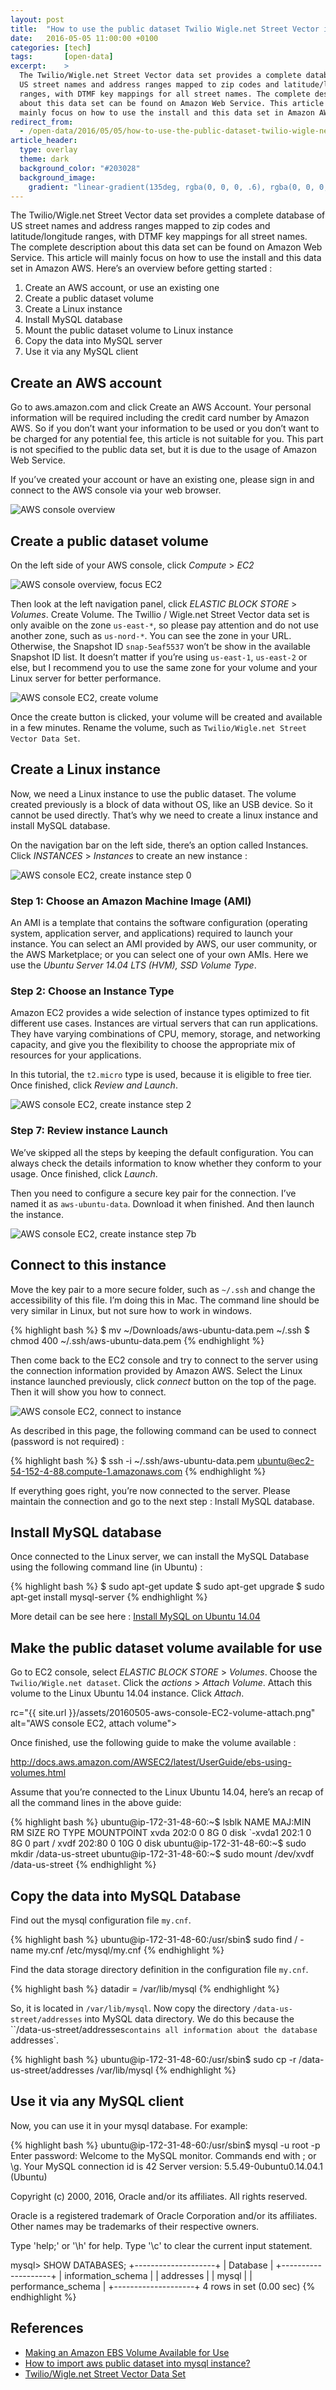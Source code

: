 ```yaml
---
layout: post
title:  "How to use the public dataset Twilio Wigle.net Street Vector in Amazon AWS"
date:   2016-05-05 11:00:00 +0100
categories: [tech]
tags:       [open-data]
excerpt:    >
  The Twilio/Wigle.net Street Vector data set provides a complete database of
  US street names and address ranges mapped to zip codes and latitude/longitude
  ranges, with DTMF key mappings for all street names. The complete description
  about this data set can be found on Amazon Web Service. This article will
  mainly focus on how to use the install and this data set in Amazon AWS.
redirect_from:
  - /open-data/2016/05/05/how-to-use-the-public-dataset-twilio-wigle-net-street-vector-in-amazon-aws/
article_header:
  type: overlay
  theme: dark
  background_color: "#203028"
  background_image:
    gradient: "linear-gradient(135deg, rgba(0, 0, 0, .6), rgba(0, 0, 0, .4))"
---
```


The Twilio/Wigle.net Street Vector data set provides a complete database of US 
street names and address ranges mapped to zip codes and latitude/longitude 
ranges, with DTMF key mappings for all street names. The complete description 
about this data set can be found on Amazon Web Service. This article will 
mainly focus on how to use the install and this data set in Amazon AWS. Here’s 
an overview before getting started : 

1. Create an AWS account, or use an existing one
2. Create a public dataset volume
3. Create a Linux instance
4. Install MySQL database
5. Mount the public dataset volume to Linux instance
6. Copy the data into MySQL server
7. Use it via any MySQL client

<!--more-->

## Create an AWS account

Go to aws.amazon.com and click Create an AWS Account. Your personal information 
will be required including the credit card number by Amazon AWS. So if you 
don’t want your information to be used or you don’t want to be charged for any 
potential fee, this article is not suitable for you. This part is not specified 
to the public data set, but it is due to the usage of Amazon Web Service.

If you’ve created your account or have an existing one, please sign in and 
connect to the AWS console via your web browser.

<img src="{{ site.url }}/assets/20160505-aws-console.png" alt="AWS console overview">


## Create a public dataset volume

On the left side of your AWS console, click _Compute_ > _EC2_
 
<img src="{{ site.url }}/assets/20160505-aws-console-EC2.png" alt="AWS console overview, focus EC2">

Then look at the left navigation panel, click _ELASTIC BLOCK STORE_ > _Volumes_. 
Create Volume. The Twillio / Wigle.net Street Vector data set is only avaible 
on the zone `us-east-*`, so please pay attention and do not use another zone, 
such as `us-nord-*`. You can see the zone in your URL. Otherwise, the Snapshot 
ID `snap-5eaf5537` won’t be show in the available Snapshot ID list. It doesn’t 
matter if you’re using `us-east-1`, `us-east-2` or else, but I recommend you to 
use the same zone for your volume and your Linux server for better performance.

 <img src="{{ site.url }}/assets/20160505-aws-console-EC2-volume-create.png" alt="AWS console EC2, create volume">

Once the create button is clicked, your volume will be created and available in 
a few minutes. Rename the volume, such as 
`Twilio/Wigle.net Street Vector Data Set`.
 

## Create a Linux instance

Now, we need a Linux instance to use the public dataset. The volume created 
previously is a block of data without OS, like an USB device. So it cannot be 
used directly. That’s why we need to create a linux instance and install MySQL 
database.

On the navigation bar on the left side, there’s an option called Instances. 
Click _INSTANCES_ > _Instances_ to create an new instance :

<img src="{{ site.url }}/assets/20160505-aws-console-EC2-instance-step0.png" alt="AWS console EC2, create instance step 0">

### Step 1: Choose an Amazon Machine Image (AMI)

An AMI is a template that contains the software configuration (operating 
system, application server, and applications) required to launch your instance. 
You can select an AMI provided by AWS, our user community, or the AWS 
Marketplace; or you can select one of your own AMIs. Here we use the 
_Ubuntu Server 14.04 LTS (HVM), SSD Volume Type_.

### Step 2: Choose an Instance Type

Amazon EC2 provides a wide selection of instance types optimized to fit 
different use cases. Instances are virtual servers that can run applications. 
They have varying combinations of CPU, memory, storage, and networking 
capacity, and give you the flexibility to choose the appropriate mix of 
resources for your applications. 

In this tutorial, the `t2.micro` type is used, because it is eligible to 
free tier. Once finished, click _Review and Launch_.

<img src="{{ site.url }}/assets/20160505-aws-console-EC2-instance-step2.png" alt="AWS console EC2, create instance step 2">

### Step 7: Review instance Launch

We’ve skipped all the steps by keeping the default configuration. You can 
always check the details information to know whether they conform to your usage.
Once finished, click _Launch_.

Then you need to configure a secure key pair for the connection. I’ve named it 
as `aws-ubuntu-data`. Download it when finished. And then launch the instance.

<img src="{{ site.url }}/assets/20160505-aws-console-EC2-instance-step7b.png" alt="AWS console EC2, create instance step 7b">


## Connect to this instance

Move the key pair to a more secure folder, such as `~/.ssh` and change the 
accessibility of this file. I’m doing this in Mac. The command line should be 
very similar in Linux, but not sure how to work in windows.

{% highlight bash %}
$ mv ~/Downloads/aws-ubuntu-data.pem ~/.ssh
$ chmod 400 ~/.ssh/aws-ubuntu-data.pem 
{% endhighlight %}

Then come back to the EC2 console and try to connect to the server using the 
connection information provided by Amazon AWS. Select the Linux instance 
launched previously, click _connect_ button on the top of the page. Then it 
will show you how to connect.

<img src="{{ site.url }}/assets/20160505-aws-console-EC2-instance-connect.png" alt="AWS console EC2, connect to instance">

As described in this page, the following command can be used to connect 
(password is not required) :

{% highlight bash %}
$ ssh -i ~/.ssh/aws-ubuntu-data.pem ubuntu@ec2-54-152-4-88.compute-1.amazonaws.com
{% endhighlight %}

If everything goes right, you’re now connected to the server. Please maintain 
the connection and go to the next step : Install MySQL database.


## Install MySQL database

Once connected to the Linux server, we can install the MySQL Database using 
the following command line (in Ubuntu) :

{% highlight bash %}
$ sudo apt-get update
$ sudo apt-get upgrade
$ sudo apt-get install mysql-server
{% endhighlight %}

More detail can be see here : [Install MySQL on Ubuntu 14.04][install-mysql]


## Make the public dataset volume available for use

Go to EC2 console, select _ELASTIC BLOCK STORE_ > _Volumes_. Choose the 
`Twilio/Wigle.net dataset`. Click the _actions_ > _Attach Volume_. Attach this 
volume to the Linux Ubuntu 14.04 instance. Click _Attach_.

rc="{{ site.url }}/assets/20160505-aws-console-EC2-volume-attach.png" alt="AWS console EC2, attach volume">

Once finished, use the following guide to make the volume available : 

<http://docs.aws.amazon.com/AWSEC2/latest/UserGuide/ebs-using-volumes.html>

Assume that you’re connected to the Linux Ubuntu 14.04, here’s an recap of all 
the command lines in the above guide:

{% highlight bash %}
ubuntu@ip-172-31-48-60:~$ lsblk
NAME    MAJ:MIN RM SIZE RO TYPE MOUNTPOINT
xvda    202:0    0   8G  0 disk 
`-xvda1 202:1    0   8G  0 part /
xvdf    202:80   0  10G  0 disk 
ubuntu@ip-172-31-48-60:~$ sudo mkdir /data-us-street
ubuntu@ip-172-31-48-60:~$ sudo mount /dev/xvdf /data-us-street
{% endhighlight %}

## Copy the data into MySQL Database

Find out the mysql configuration file `my.cnf`. 

{% highlight bash %}
ubuntu@ip-172-31-48-60:/usr/sbin$ sudo find / -name my.cnf
/etc/mysql/my.cnf
{% endhighlight %}

Find the data storage directory definition in the configuration file `my.cnf`.

{% highlight bash %}
datadir         = /var/lib/mysql
{% endhighlight %}

So, it is located in `/var/lib/mysql`. Now copy the directory 
`/data-us-street/addresses` into MySQL data directory. We do this because the
``/data-us-street/addresses` contains all information about the database 
`addresses`.

{% highlight bash %}
ubuntu@ip-172-31-48-60:/usr/sbin$ sudo cp -r /data-us-street/addresses /var/lib/mysql
{% endhighlight %}


## Use it via any MySQL client

Now, you can use it in your mysql database. For example:

{% highlight bash %}
ubuntu@ip-172-31-48-60:/usr/sbin$ mysql -u root -p
Enter password: 
Welcome to the MySQL monitor.  Commands end with ; or \g.
Your MySQL connection id is 42
Server version: 5.5.49-0ubuntu0.14.04.1 (Ubuntu)

Copyright (c) 2000, 2016, Oracle and/or its affiliates. All rights reserved.

Oracle is a registered trademark of Oracle Corporation and/or its
affiliates. Other names may be trademarks of their respective
owners.

Type 'help;' or '\h' for help. Type '\c' to clear the current input statement.

mysql> SHOW DATABASES;
+--------------------+
| Database           |
+--------------------+
| information_schema |
| addresses          |
| mysql              |
| performance_schema |
+--------------------+
4 rows in set (0.00 sec)
{% endhighlight %}

## References

* [Making an Amazon EBS Volume Available for Use][aws-vol]
* [How to import aws public dataset into mysql instance?][stackoverflow-36753349]
* [Twilio/Wigle.net Street Vector Data Set][aws-us-street]

[stackoverflow-36753349]: http://stackoverflow.com/questions/36753349/how-to-import-aws-public-dataset-into-mysql-instance
[aws-vol]: http://docs.aws.amazon.com/AWSEC2/latest/UserGuide/ebs-using-volumes.html
[aws-us-street]: https://aws.amazon.com/fr/datasets/twilio-wigle-net-street-vector-data-set/
[install-mysql]: https://www.linode.com/docs/databases/mysql/install-mysql-on-ubuntu-14-04
